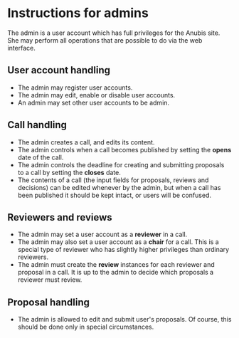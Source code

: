 # Instructions for admins

The admin is a user account which has full privileges for the Anubis
site. She may perform all operations that are possible to do via the
web interface.

## User account handling

- The admin may register user accounts.
- The admin may edit, enable or disable user accounts.
- An admin may set other user accounts to be admin.

## Call handling

- The admin creates a call, and edits its content.
- The admin controls when a call becomes published by setting the
  **opens** date of the call.
- The admin controls the deadline for creating and submitting
  proposals to a call by setting the **closes** date.
- The contents of a call (the input fields for proposals, reviews and
  decisions) can be edited whenever by the admin, but when a call has
  been published it should be kept intact, or users will be confused.

## Reviewers and reviews

- The admin may set a user account as a **reviewer** in a call.
- The admin may also set a user account as a **chair** for a
  call. This is a special type of reviewer who has slightly higher
  privileges than ordinary reviewers.
- The admin must create the **review** instances for each reviewer and
  proposal in a call. It is up to the admin to decide which proposals
  a reviewer must review.

## Proposal handling

- The admin is allowed to edit and submit user's proposals. Of course,
  this should be done only in special circumstances.
